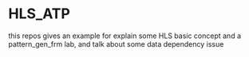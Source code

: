 # HLS_ATP
this repos gives an example for explain some HLS basic concept and a pattern_gen_frm lab, and talk about some data dependency issue
